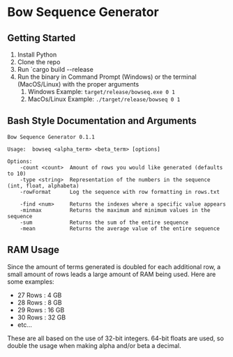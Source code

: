# Bow Sequence Generator

## Getting Started
1. Install Python
2. Clone the repo
3. Run `cargo build --release
4. Run the binary in Command Prompt (Windows) or the terminal (MacOS/Linux) with the proper arguments
    1. Windows Example:  `target/release/bowseq.exe 0 1`
    2. MacOs/Linux Example: `./target/release/bowseq 0 1`

## Bash Style Documentation and Arguments
```
Bow Sequence Generator 0.1.1

Usage:  bowseq <alpha_term> <beta_term> [options]

Options:
    -count <count>  Amount of rows you would like generated (defaults to 10)
    -type <string>  Representation of the numbers in the sequence (int, float, alphabeta)
    -rowFormat      Log the sequence with row formatting in rows.txt

    -find <num>     Returns the indexes where a specific value appears
    -minmax         Returns the maximum and minimum values in the sequence
    -sum            Returns the sum of the entire sequence
    -mean           Returns the average value of the entire sequence
```

## RAM Usage
Since the amount of terms generated is doubled for each additional row, a small amount of rows leads a large amount of RAM being used.  Here are some examples:
* 27 Rows : 4 GB
* 28 Rows : 8 GB
* 29 Rows : 16 GB
* 30 Rows : 32 GB
* etc...

These are all based on the use of 32-bit integers.  64-bit floats are used, so double the usage when making alpha and/or beta a decimal.
